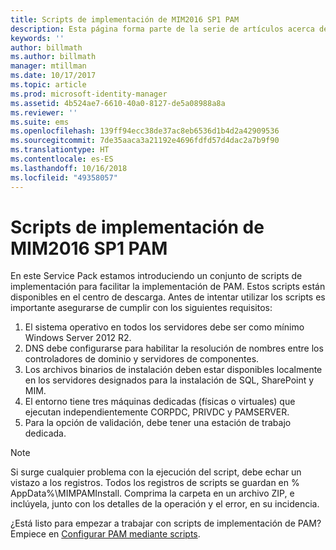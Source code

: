 ```yaml
---
title: Scripts de implementación de MIM2016 SP1 PAM
description: Esta página forma parte de la serie de artículos acerca de cómo configurar Privileged Identity Manager mediante scripts. Incluye una lista de los supuestos sobre el entorno.
keywords: ''
author: billmath
ms.author: billmath
manager: mtillman
ms.date: 10/17/2017
ms.topic: article
ms.prod: microsoft-identity-manager
ms.assetid: 4b524ae7-6610-40a0-8127-de5a08988a8a
ms.reviewer: ''
ms.suite: ems
ms.openlocfilehash: 139ff94ecc38de37ac8eb6536d1b4d2a42909536
ms.sourcegitcommit: 7de35aaca3a21192e4696fdfd57d4dac2a7b9f90
ms.translationtype: HT
ms.contentlocale: es-ES
ms.lasthandoff: 10/16/2018
ms.locfileid: "49358057"
---
```

# <a name="mim2016-sp1-pam-deployment-scripts"></a>Scripts de implementación de MIM2016 SP1 PAM

En este Service Pack estamos introduciendo un conjunto de scripts de implementación para facilitar la implementación de PAM. Estos scripts están disponibles en el centro de descarga. Antes de intentar utilizar los scripts es importante asegurarse de cumplir con los siguientes requisitos:

1. El sistema operativo en todos los servidores debe ser como mínimo Windows Server 2012 R2.
2. DNS debe configurarse para habilitar la resolución de nombres entre los controladores de dominio y servidores de componentes.
3. Los archivos binarios de instalación deben estar disponibles localmente en los servidores designados para la instalación de SQL, SharePoint y MIM.
4. El entorno tiene tres máquinas dedicadas (físicas o virtuales) que ejecutan independientemente CORPDC, PRIVDC y PAMSERVER.
5. Para la opción de validación, debe tener una estación de trabajo dedicada.

>[!NOTE]
>Si surge cualquier problema con la ejecución del script, debe echar un vistazo a los registros. Todos los registros de scripts se guardan en % AppData%\MIMPAMInstall. Comprima la carpeta en un archivo ZIP, e inclúyela, junto con los detalles de la operación y el error, en su incidencia.

¿Está listo para empezar a trabajar con scripts de implementación de PAM? Empiece en [Configurar PAM mediante scripts](./pam/sp1-pam-configure-using-scripts.md).
